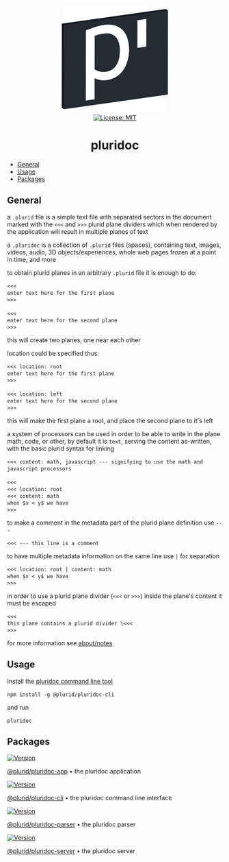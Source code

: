 <p align="center">
    <a target="_blank" href="https://pluridoc.plurid.com">
        <img src="https://raw.githubusercontent.com/plurid/pluridoc/master/about/identity/pluridoc-logo.png" height="250px">
    </a>
    <br />
    <a target="_blank" href="https://github.com/plurid/pluridoc/blob/master/LICENSE">
        <img src="https://img.shields.io/badge/license-MIT-blue.svg?colorB=1380C3&style=for-the-badge" alt="License: MIT">
    </a>
</p>


<h1 align="center">
    pluridoc
</h1>

+ [General](#general)
+ [Usage](#usage)
+ [Packages](#packages)



## General

a `.plurid` file is a simple text file with separated sectors in the document marked with the `<<<` and `>>>` plurid plane dividers which when rendered by the application will result in multiple planes of text

a `.pluridoc` is a collection of `.plurid` files (spaces), containing text,
images, videos, audio, 3D objects/experiences, whole web pages frozen at a point in time,
and more


to obtain plurid planes in an arbitrary `.plurid` file it is enough to do:

    <<<
    enter text here for the first plane
    >>>

    <<<
    enter text here for the second plane
    >>>

this will create two planes, one near each other

location could be specified thus:

    <<< location: root
    enter text here for the first plane
    >>>

    <<< location: left
    enter text here for the second plane
    >>>

this will make the first plane a root, and place the second plane to it's left


a system of processors can be used in order to be able to write in the plane
math, code, or other, by default it is `text`, serving the content as-written, with the basic plurid syntax for linking

    <<< content: math, javascript --- signifying to use the math and javascript processors

    <<<
    <<< location: root
    <<< content: math
    when $x < y$ we have
    >>>


to make a comment in the metadata part of the plurid plane definition use `---`

    <<< --- this line is a comment


to have multiple metadata information on the same line use `|` for separation

    <<< location: root | content: math
    when $x < y$ we have
    >>>


in order to use a plurid plane divider (`<<<` or `>>>`) inside the plane's content
it must be escaped

    <<<
    this plane contains a plurid divider \<<<
    >>>


for more information see [about/notes](https://github.com/plurid/pluridoc/tree/master/about/notes)



## Usage

Install the [pluridoc command line tool][pluridoc-cli]

    npm install -g @plurid/pluridoc-cli

and run

    pluridoc



## Packages


<a target="_blank" href="https://www.npmjs.com/package/@plurid/pluridoc-app">
    <img src="https://img.shields.io/npm/v/@plurid/pluridoc-app.svg?logo=npm&colorB=1380C3&style=for-the-badge" alt="Version">
</a>

[@plurid/pluridoc-app][pluridoc-app] • the pluridoc application

[pluridoc-app]: https://github.com/plurid/pluridoc/tree/master/packages/pluridoc-app



<a target="_blank" href="https://www.npmjs.com/package/@plurid/pluridoc-cli">
    <img src="https://img.shields.io/npm/v/@plurid/pluridoc-cli.svg?logo=npm&colorB=1380C3&style=for-the-badge" alt="Version">
</a>

[@plurid/pluridoc-cli][pluridoc-cli] • the pluridoc command line interface

[pluridoc-cli]: https://github.com/plurid/pluridoc/tree/master/packages/pluridoc-cli



<a target="_blank" href="https://www.npmjs.com/package/@plurid/pluridoc-parser">
    <img src="https://img.shields.io/npm/v/@plurid/pluridoc-parser.svg?logo=npm&colorB=1380C3&style=for-the-badge" alt="Version">
</a>

[@plurid/pluridoc-parser][pluridoc-parser] • the pluridoc parser

[pluridoc-parser]: https://github.com/plurid/pluridoc/tree/master/packages/pluridoc-parser



<a target="_blank" href="https://www.npmjs.com/package/@plurid/pluridoc-server">
    <img src="https://img.shields.io/npm/v/@plurid/pluridoc-server.svg?logo=npm&colorB=1380C3&style=for-the-badge" alt="Version">
</a>

[@plurid/pluridoc-server][pluridoc-server] • the pluridoc server

[pluridoc-server]: https://github.com/plurid/pluridoc/tree/master/packages/pluridoc-server
